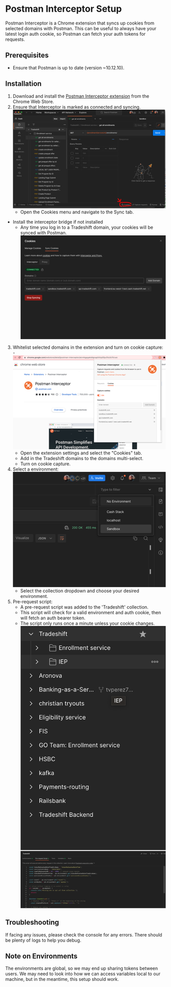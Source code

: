 # Postman Interceptor Setup

Postman Interceptor is a Chrome extension that syncs up cookies from selected domains with Postman. This can be useful to always have your latest login auth cookie, so Postman can fetch your auth tokens for requests.

## Prerequisites
- Ensure that Postman is up to date (version ~10.12.10).

## Installation
1. Download and install the [Postman Interceptor extension](https://chrome.google.com/webstore/detail/postman-interceptor/aicmkgpgakddgnaphhhpliifpcfhicfo?hl=en) from the Chrome Web Store.
2. Ensure that Interceptor is marked as connected and syncing.
	![Click cookies button](./images/cookies_button.png)
	- Open the Cookies menu and navigate to the Sync tab.
  - Install the interceptor bridge if not installed
	- Any time you log in to a Tradeshift domain, your cookies will be synced with Postman.
	![Sync cookies](./images/sync_cookies.png)
3. Whitelist selected domains in the extension and turn on cookie capture:
	-![Set up extension.](./images/set_up_extension.png)
	- Open the extension settings and select the "Cookies" tab.
	- Add in the Tradeshift domains to the domains multi-select.
	- Turn on cookie capture.
4. Select a environment:
	![Select environment](./images/collection_dropdown.png)
	- Select the collection dropdown and choose your desired environment.
5. Pre-request script:
	- A pre-request script was added to the 'Tradeshift' collection.
	- This script will check for a valid environment and auth cookie, then will fetch an auth bearer token.
	- The script only runs once a minute unless your cookie changes.
	![Collections](./images/collections.png)
	![Pre-request scripts](./images/prerequest_script.png)

## Troubleshooting
If facing any issues, please check the console for any errors. There should be plenty of logs to help you debug.

## Note on Environments
The environments are global, so we may end up sharing tokens between users. We may need to look into how we can access variables local to our machine, but in the meantime, this setup should work.
